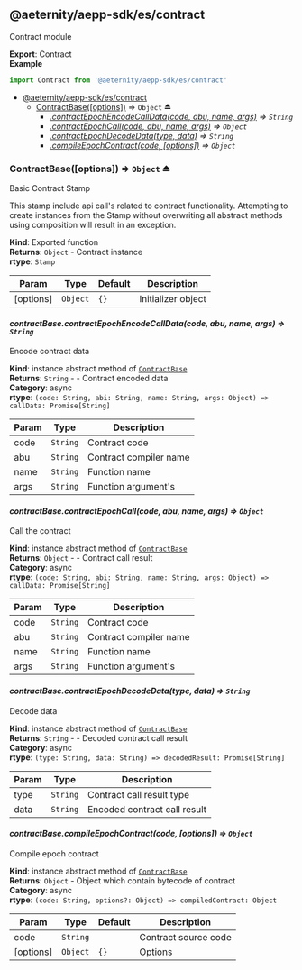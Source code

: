 <a id="module_@aeternity/aepp-sdk/es/contract"></a>

## @aeternity/aepp-sdk/es/contract
Contract module

**Export**: Contract  
**Example**  
```js
import Contract from '@aeternity/aepp-sdk/es/contract'
```

* [@aeternity/aepp-sdk/es/contract](#module_@aeternity/aepp-sdk/es/contract)
    * [ContractBase([options])](#exp_module_@aeternity/aepp-sdk/es/contract--ContractBase) ⇒ `Object` ⏏
        * *[.contractEpochEncodeCallData(code, abu, name, args)](#module_@aeternity/aepp-sdk/es/contract--ContractBase+contractEpochEncodeCallData) ⇒ `String`*
        * *[.contractEpochCall(code, abu, name, args)](#module_@aeternity/aepp-sdk/es/contract--ContractBase+contractEpochCall) ⇒ `Object`*
        * *[.contractEpochDecodeData(type, data)](#module_@aeternity/aepp-sdk/es/contract--ContractBase+contractEpochDecodeData) ⇒ `String`*
        * *[.compileEpochContract(code, [options])](#module_@aeternity/aepp-sdk/es/contract--ContractBase+compileEpochContract) ⇒ `Object`*

<a id="exp_module_@aeternity/aepp-sdk/es/contract--ContractBase"></a>

### ContractBase([options]) ⇒ `Object` ⏏
Basic Contract Stamp

This stamp include api call's related to contract functionality.
Attempting to create instances from the Stamp without overwriting all
abstract methods using composition will result in an exception.

**Kind**: Exported function  
**Returns**: `Object` - Contract instance  
**rtype**: `Stamp`

| Param | Type | Default | Description |
| --- | --- | --- | --- |
| [options] | `Object` | <code>{}</code> | Initializer object |

<a id="module_@aeternity/aepp-sdk/es/contract--ContractBase+contractEpochEncodeCallData"></a>

#### *contractBase.contractEpochEncodeCallData(code, abu, name, args) ⇒ `String`*
Encode contract data

**Kind**: instance abstract method of [`ContractBase`](#exp_module_@aeternity/aepp-sdk/es/contract--ContractBase)  
**Returns**: `String` - - Contract encoded data  
**Category**: async  
**rtype**: `(code: String, abi: String, name: String, args: Object) => callData: Promise[String]`

| Param | Type | Description |
| --- | --- | --- |
| code | `String` | Contract code |
| abu | `String` | Contract compiler name |
| name | `String` | Function name |
| args | `String` | Function argument's |

<a id="module_@aeternity/aepp-sdk/es/contract--ContractBase+contractEpochCall"></a>

#### *contractBase.contractEpochCall(code, abu, name, args) ⇒ `Object`*
Call the contract

**Kind**: instance abstract method of [`ContractBase`](#exp_module_@aeternity/aepp-sdk/es/contract--ContractBase)  
**Returns**: `Object` - - Contract call result  
**Category**: async  
**rtype**: `(code: String, abi: String, name: String, args: Object) => callData: Promise[String]`

| Param | Type | Description |
| --- | --- | --- |
| code | `String` | Contract code |
| abu | `String` | Contract compiler name |
| name | `String` | Function name |
| args | `String` | Function argument's |

<a id="module_@aeternity/aepp-sdk/es/contract--ContractBase+contractEpochDecodeData"></a>

#### *contractBase.contractEpochDecodeData(type, data) ⇒ `String`*
Decode data

**Kind**: instance abstract method of [`ContractBase`](#exp_module_@aeternity/aepp-sdk/es/contract--ContractBase)  
**Returns**: `String` - - Decoded contract call result  
**Category**: async  
**rtype**: `(type: String, data: String) => decodedResult: Promise[String]`

| Param | Type | Description |
| --- | --- | --- |
| type | `String` | Contract call result type |
| data | `String` | Encoded contract call result |

<a id="module_@aeternity/aepp-sdk/es/contract--ContractBase+compileEpochContract"></a>

#### *contractBase.compileEpochContract(code, [options]) ⇒ `Object`*
Compile epoch contract

**Kind**: instance abstract method of [`ContractBase`](#exp_module_@aeternity/aepp-sdk/es/contract--ContractBase)  
**Returns**: `Object` - Object which contain bytecode of contract  
**Category**: async  
**rtype**: `(code: String, options?: Object) => compiledContract: Object`

| Param | Type | Default | Description |
| --- | --- | --- | --- |
| code | `String` |  | Contract source code |
| [options] | `Object` | <code>{}</code> | Options |

